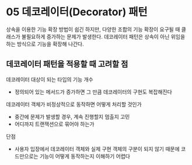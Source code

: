 # 05 데코레이터(Decorator) 패턴

상속을 이용한 기능 확장 방법이 쉽긴 하지만, 다양한 조합의 기능 확장이 요구될 때 클래스가 불필요하게 증가하는 문제가 발생한다.
데코레이터 패턴은 상속이 아닌 위임을 하는 방식으로 기능을 확장해 나간다.

## 데코레이터 패턴을 적용할 때 고려할 점

데코레이터 대상이 되는 타입의 기능 개수
- 정의되어 있는 메서드가 증가하면 그 만큼 데코레이터의 구현도 복잡해진다

데코레이터 객체가 비정상적으로 동작하면 어떻게 처리할 것인가
- 중간에 문제가 발생할 경우, 계속 진행할지 멈출지 고민 
- 어디까지 트랜잭션으로 묶어야 하는가

단점
- 사용자 입장에서 데코레이터 객체와 실제 구현 객체의 구분이 되지 않기 때문에 코드만으로는 기능이 어떻게 동작하는지 이해하기 어렵다


